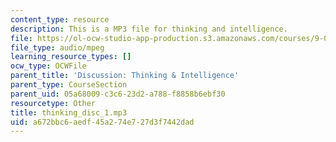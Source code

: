 ```yaml
---
content_type: resource
description: This is a MP3 file for thinking and intelligence.
file: https://ol-ocw-studio-app-production.s3.amazonaws.com/courses/9-00sc-introduction-to-psychology-fall-2011/a672bbc6aedf45a274e727d3f7442dad_thinking_disc_1.mp3
file_type: audio/mpeg
learning_resource_types: []
ocw_type: OCWFile
parent_title: 'Discussion: Thinking & Intelligence'
parent_type: CourseSection
parent_uid: 05a68009-c3c6-23d2-a788-f8858b6ebf30
resourcetype: Other
title: thinking_disc_1.mp3
uid: a672bbc6-aedf-45a2-74e7-27d3f7442dad
---
```

